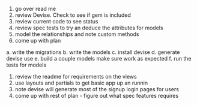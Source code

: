 
1. go over read me
2. review Devise. Check to see if gem is included
3. review current code to see status
4. review spec tests to try an deduce the attributes for models
5. model the relationships and note custom methods
6. come up with plan

a. write the migrations
b. write the models
c. install devise
d. generate devise use
e. build a couple models make sure work as expected
f. run the tests for models

1. review the readme for requirements on the views
2. use layouts and partials to get basic app up an runnin
3. note devise will generate most of the signup login pages for users
4. come up with rest of plan - figure out what spec features requires